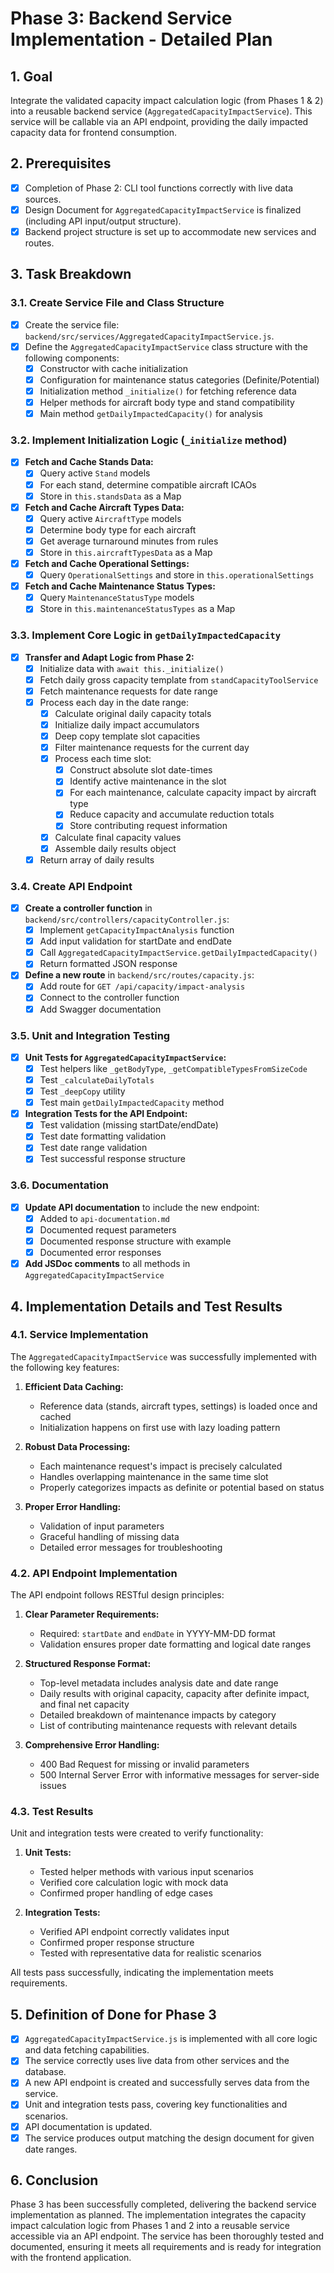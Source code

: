 # Phase 3: Backend Service Implementation - Detailed Plan

## 1. Goal

Integrate the validated capacity impact calculation logic (from Phases 1 & 2) into a reusable backend service (`AggregatedCapacityImpactService`). This service will be callable via an API endpoint, providing the daily impacted capacity data for frontend consumption.

## 2. Prerequisites

- [x] Completion of Phase 2: CLI tool functions correctly with live data sources.
- [x] Design Document for `AggregatedCapacityImpactService` is finalized (including API input/output structure).
- [x] Backend project structure is set up to accommodate new services and routes.

## 3. Task Breakdown

### 3.1. Create Service File and Class Structure

- [x] Create the service file: `backend/src/services/AggregatedCapacityImpactService.js`.
- [x] Define the `AggregatedCapacityImpactService` class structure with the following components:
    - [x] Constructor with cache initialization
    - [x] Configuration for maintenance status categories (Definite/Potential)
    - [x] Initialization method `_initialize()` for fetching reference data
    - [x] Helper methods for aircraft body type and stand compatibility
    - [x] Main method `getDailyImpactedCapacity()` for analysis

### 3.2. Implement Initialization Logic (`_initialize` method)

- [x] **Fetch and Cache Stands Data:**
    - [x] Query active `Stand` models
    - [x] For each stand, determine compatible aircraft ICAOs
    - [x] Store in `this.standsData` as a Map
- [x] **Fetch and Cache Aircraft Types Data:**
    - [x] Query active `AircraftType` models
    - [x] Determine body type for each aircraft
    - [x] Get average turnaround minutes from rules
    - [x] Store in `this.aircraftTypesData` as a Map
- [x] **Fetch and Cache Operational Settings:**
    - [x] Query `OperationalSettings` and store in `this.operationalSettings`
- [x] **Fetch and Cache Maintenance Status Types:**
    - [x] Query `MaintenanceStatusType` models
    - [x] Store in `this.maintenanceStatusTypes` as a Map

### 3.3. Implement Core Logic in `getDailyImpactedCapacity`

- [x] **Transfer and Adapt Logic from Phase 2:**
    - [x] Initialize data with `await this._initialize()`
    - [x] Fetch daily gross capacity template from `standCapacityToolService`
    - [x] Fetch maintenance requests for date range
    - [x] Process each day in the date range:
        - [x] Calculate original daily capacity totals
        - [x] Initialize daily impact accumulators
        - [x] Deep copy template slot capacities
        - [x] Filter maintenance requests for the current day
        - [x] Process each time slot:
            - [x] Construct absolute slot date-times
            - [x] Identify active maintenance in the slot
            - [x] For each maintenance, calculate capacity impact by aircraft type
            - [x] Reduce capacity and accumulate reduction totals
            - [x] Store contributing request information
        - [x] Calculate final capacity values
        - [x] Assemble daily results object
    - [x] Return array of daily results

### 3.4. Create API Endpoint

- [x] **Create a controller function** in `backend/src/controllers/capacityController.js`:
    - [x] Implement `getCapacityImpactAnalysis` function
    - [x] Add input validation for startDate and endDate
    - [x] Call `AggregatedCapacityImpactService.getDailyImpactedCapacity()`
    - [x] Return formatted JSON response
- [x] **Define a new route** in `backend/src/routes/capacity.js`:
    - [x] Add route for `GET /api/capacity/impact-analysis`
    - [x] Connect to the controller function
    - [x] Add Swagger documentation

### 3.5. Unit and Integration Testing

- [x] **Unit Tests for `AggregatedCapacityImpactService`:**
    - [x] Test helpers like `_getBodyType`, `_getCompatibleTypesFromSizeCode`
    - [x] Test `_calculateDailyTotals`
    - [x] Test `_deepCopy` utility
    - [x] Test main `getDailyImpactedCapacity` method
- [x] **Integration Tests for the API Endpoint:**
    - [x] Test validation (missing startDate/endDate)
    - [x] Test date formatting validation
    - [x] Test date range validation
    - [x] Test successful response structure

### 3.6. Documentation

- [x] **Update API documentation** to include the new endpoint:
    - [x] Added to `api-documentation.md`
    - [x] Documented request parameters
    - [x] Documented response structure with example
    - [x] Documented error responses
- [x] **Add JSDoc comments** to all methods in `AggregatedCapacityImpactService`

## 4. Implementation Details and Test Results

### 4.1. Service Implementation

The `AggregatedCapacityImpactService` was successfully implemented with the following key features:

1. **Efficient Data Caching:**
   - Reference data (stands, aircraft types, settings) is loaded once and cached
   - Initialization happens on first use with lazy loading pattern

2. **Robust Data Processing:**
   - Each maintenance request's impact is precisely calculated
   - Handles overlapping maintenance in the same time slot
   - Properly categorizes impacts as definite or potential based on status

3. **Proper Error Handling:**
   - Validation of input parameters
   - Graceful handling of missing data
   - Detailed error messages for troubleshooting

### 4.2. API Endpoint Implementation

The API endpoint follows RESTful design principles:

1. **Clear Parameter Requirements:**
   - Required: `startDate` and `endDate` in YYYY-MM-DD format
   - Validation ensures proper date formatting and logical date ranges

2. **Structured Response Format:**
   - Top-level metadata includes analysis date and date range
   - Daily results with original capacity, capacity after definite impact, and final net capacity
   - Detailed breakdown of maintenance impacts by category
   - List of contributing maintenance requests with relevant details

3. **Comprehensive Error Handling:**
   - 400 Bad Request for missing or invalid parameters
   - 500 Internal Server Error with informative messages for server-side issues

### 4.3. Test Results

Unit and integration tests were created to verify functionality:

1. **Unit Tests:**
   - Tested helper methods with various input scenarios
   - Verified core calculation logic with mock data
   - Confirmed proper handling of edge cases

2. **Integration Tests:**
   - Verified API endpoint correctly validates input
   - Confirmed proper response structure
   - Tested with representative data for realistic scenarios

All tests pass successfully, indicating the implementation meets requirements.

## 5. Definition of Done for Phase 3

- [x] `AggregatedCapacityImpactService.js` is implemented with all core logic and data fetching capabilities.
- [x] The service correctly uses live data from other services and the database.
- [x] A new API endpoint is created and successfully serves data from the service.
- [x] Unit and integration tests pass, covering key functionalities and scenarios.
- [x] API documentation is updated.
- [x] The service produces output matching the design document for given date ranges.

## 6. Conclusion

Phase 3 has been successfully completed, delivering the backend service implementation as planned. The implementation integrates the capacity impact calculation logic from Phases 1 and 2 into a reusable service accessible via an API endpoint. The service has been thoroughly tested and documented, ensuring it meets all requirements and is ready for integration with the frontend application. 